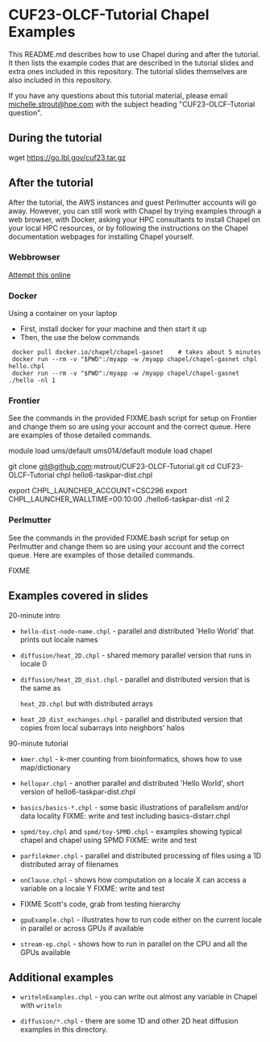 # CUF23-OLCF-Tutorial Chapel Examples

This README.md describes how to use Chapel during and after the tutorial.
It then lists the example codes that are described in the tutorial slides
and extra ones included in this repository.  The tutorial slides themselves
are also included in this repository.

If you have any questions about this tutorial material, please email
michelle.strout@hpe.com with the subject heading "CUF23-OLCF-Tutorial question".

## During the tutorial

wget https://go.lbl.gov/cuf23.tar.gz

## After the tutorial

After the tutorial, the AWS instances and guest Perlmutter accounts will
go away.  However, you can still work with Chapel by trying examples
through a web browser, with Docker, asking your HPC consultants to install
Chapel on your local HPC resources, or by following the instructions
on the Chapel documentation webpages for installing Chapel yourself.

### Webbrowser
[Attempt this online](https://ato.pxeger.com/run?1=m70sOSOxIDVnwYKlpSVpuhY7y4syS1Jz8jSUPFJzcvJ1FMrzi3JSFJU0rSHyUGUw5QA)

### Docker
Using a container on your laptop
- First, install docker for your machine and then start it up
- Then, the use the below commands
```
 docker pull docker.io/chapel/chapel-gasnet    # takes about 5 minutes
 docker run --rm -v "$PWD":/myapp -w /myapp chapel/chapel-gasnet chpl hello.chpl
 docker run --rm -v "$PWD":/myapp -w /myapp chapel/chapel-gasnet ./hello -nl 1
```

### Frontier
See the commands in the provided FIXME.bash script for setup on Frontier
and change them so are using your account and the correct queue.
Here are examples of those detailed commands.

module load ums/default ums014/default
module load chapel

git clone git@github.com:mstrout/CUF23-OLCF-Tutorial.git
cd CUF23-OLCF-Tutorial
chpl hello6-taskpar-dist.chpl

export CHPL_LAUNCHER_ACCOUNT=CSC296
export CHPL_LAUNCHER_WALLTIME=00:10:00
./hello6-taskpar-dist -nl 2

### Perlmutter

See the commands in the provided FIXME.bash script for setup on Perlmutter
and change them so are using your account and the correct queue.
Here are examples of those detailed commands.

FIXME

## Examples covered in slides

20-minute intro
- `hello-dist-node-name.chpl` - parallel and distributed 'Hello World' that prints out locale names

- `diffusion/heat_2D.chpl` - shared memory parallel version that runs in locale 0

- `diffusion/heat_2D_dist.chpl` - parallel and distributed version that is the same as

  `heat_2D.chpl` but with distributed arrays

- `heat_2D_dist_exchanges.chpl` - parallel and distributed version that copies from local subarrays into neighbors' halos


90-minute tutorial
- `kmer.chpl` - k-mer counting from bioinformatics, shows how to use map/dictionary

- `hellopar.chpl` - another parallel and distributed 'Hello World', short version of
  hello6-taskpar-dist.chpl

- `basics/basics-*.chpl` - some basic illustrations of parallelism and/or data locality
FIXME: write and test including basics-distarr.chpl

- `spmd/toy.chpl` and `spmd/toy-SPMD.chpl` - examples showing typical chapel and chapel
  using SPMD
FIXME: write and test

- `parfilekmer.chpl` - parallel and distributed processing of files using a 1D distributed
  array of filenames

- `onClause.chpl` - shows how computation on a locale X can access a variable on a locale Y
FIXME: write and test

- FIXME Scott's code, grab from testing hierarchy

- `gpuExample.chpl` - illustrates how to run code either on the current locale in
  parallel or across GPUs if available

- `stream-ep.chpl` - shows how to run in parallel on the CPU and all the GPUs available

## Additional examples

- `writelnExamples.chpl` - you can write out almost any variable in Chapel with `writeln`

- `diffusion/*.chpl` - there are some 1D and other 2D heat diffusion examples in this
   directory.
